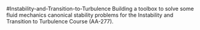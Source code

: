 #Instability-and-Transition-to-Turbulence
Building a toolbox to solve some fluid mechanics canonical stability problems for the Instability and Transition to Turbulence Course (AA-277).
